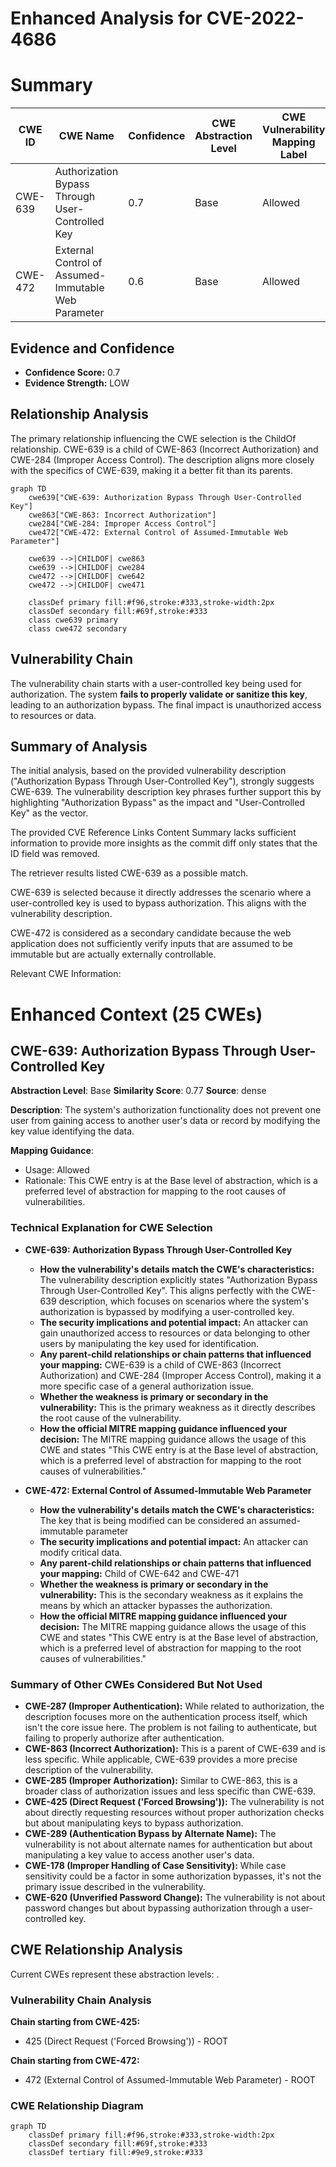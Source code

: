 # Enhanced Analysis for CVE-2022-4686

# Summary
| CWE ID | CWE Name | Confidence | CWE Abstraction Level | CWE Vulnerability Mapping Label | CWE-Vulnerability Mapping Notes |
|---|---|---|---|---|---|
| CWE-639 | Authorization Bypass Through User-Controlled Key | 0.7 | Base | Allowed | Primary CWE |
| CWE-472 | External Control of Assumed-Immutable Web Parameter | 0.6 | Base | Allowed | Secondary Candidate |

## Evidence and Confidence

*   **Confidence Score:** 0.7
*   **Evidence Strength:** LOW

## Relationship Analysis
The primary relationship influencing the CWE selection is the ChildOf relationship. CWE-639 is a child of CWE-863 (Incorrect Authorization) and CWE-284 (Improper Access Control). The description aligns more closely with the specifics of CWE-639, making it a better fit than its parents.

```mermaid
graph TD
    cwe639["CWE-639: Authorization Bypass Through User-Controlled Key"]
    cwe863["CWE-863: Incorrect Authorization"]
    cwe284["CWE-284: Improper Access Control"]
    cwe472["CWE-472: External Control of Assumed-Immutable Web Parameter"]

    cwe639 -->|CHILDOF| cwe863
    cwe639 -->|CHILDOF| cwe284
    cwe472 -->|CHILDOF| cwe642
    cwe472 -->|CHILDOF| cwe471

    classDef primary fill:#f96,stroke:#333,stroke-width:2px
    classDef secondary fill:#69f,stroke:#333
    class cwe639 primary
    class cwe472 secondary
```

## Vulnerability Chain
The vulnerability chain starts with a user-controlled key being used for authorization. The system **fails to properly validate or sanitize this key**, leading to an authorization bypass. The final impact is unauthorized access to resources or data.

## Summary of Analysis
The initial analysis, based on the provided vulnerability description ("Authorization Bypass Through User-Controlled Key"), strongly suggests CWE-639. The vulnerability description key phrases further support this by highlighting "Authorization Bypass" as the impact and "User-Controlled Key" as the vector.

The provided CVE Reference Links Content Summary lacks sufficient information to provide more insights as the commit diff only states that the ID field was removed.

The retriever results listed CWE-639 as a possible match.

CWE-639 is selected because it directly addresses the scenario where a user-controlled key is used to bypass authorization. This aligns with the vulnerability description.

CWE-472 is considered as a secondary candidate because the web application does not sufficiently verify inputs that are assumed to be immutable but are actually externally controllable.

Relevant CWE Information:

# Enhanced Context (25 CWEs)

## CWE-639: Authorization Bypass Through User-Controlled Key
**Abstraction Level**: Base
**Similarity Score**: 0.77
**Source**: dense

**Description**:
The system's authorization functionality does not prevent one user from gaining access to another user's data or record by modifying the key value identifying the data.

**Mapping Guidance**:
- Usage: Allowed
- Rationale: This CWE entry is at the Base level of abstraction, which is a preferred level of abstraction for mapping to the root causes of vulnerabilities.

### Technical Explanation for CWE Selection

*   **CWE-639: Authorization Bypass Through User-Controlled Key**
    *   **How the vulnerability's details match the CWE's characteristics:** The vulnerability description explicitly states "Authorization Bypass Through User-Controlled Key". This aligns perfectly with the CWE-639 description, which focuses on scenarios where the system's authorization is bypassed by modifying a user-controlled key.
    *   **The security implications and potential impact:** An attacker can gain unauthorized access to resources or data belonging to other users by manipulating the key used for identification.
    *   **Any parent-child relationships or chain patterns that influenced your mapping:** CWE-639 is a child of CWE-863 (Incorrect Authorization) and CWE-284 (Improper Access Control), making it a more specific case of a general authorization issue.
    *   **Whether the weakness is primary or secondary in the vulnerability:** This is the primary weakness as it directly describes the root cause of the vulnerability.
    *   **How the official MITRE mapping guidance influenced your decision:** The MITRE mapping guidance allows the usage of this CWE and states "This CWE entry is at the Base level of abstraction, which is a preferred level of abstraction for mapping to the root causes of vulnerabilities."

*   **CWE-472: External Control of Assumed-Immutable Web Parameter**
    *   **How the vulnerability's details match the CWE's characteristics:** The key that is being modified can be considered an assumed-immutable parameter
    *   **The security implications and potential impact:** An attacker can modify critical data.
    *   **Any parent-child relationships or chain patterns that influenced your mapping:** Child of CWE-642 and CWE-471
    *   **Whether the weakness is primary or secondary in the vulnerability:** This is the secondary weakness as it explains the means by which an attacker bypasses the authorization.
    *   **How the official MITRE mapping guidance influenced your decision:** The MITRE mapping guidance allows the usage of this CWE and states "This CWE entry is at the Base level of abstraction, which is a preferred level of abstraction for mapping to the root causes of vulnerabilities."

### Summary of Other CWEs Considered But Not Used

*   **CWE-287 (Improper Authentication):** While related to authorization, the description focuses more on the authentication process itself, which isn't the core issue here. The problem is not failing to authenticate, but failing to properly authorize after authentication.
*   **CWE-863 (Incorrect Authorization):** This is a parent of CWE-639 and is less specific. While applicable, CWE-639 provides a more precise description of the vulnerability.
*   **CWE-285 (Improper Authorization):** Similar to CWE-863, this is a broader class of authorization issues and less specific than CWE-639.
*   **CWE-425 (Direct Request ('Forced Browsing')):** The vulnerability is not about directly requesting resources without proper authorization checks but about manipulating keys to bypass authorization.
*   **CWE-289 (Authentication Bypass by Alternate Name):** The vulnerability is not about alternate names for authentication but about manipulating a key value to access another user's data.
*   **CWE-178 (Improper Handling of Case Sensitivity):** While case sensitivity could be a factor in some authorization bypasses, it's not the primary issue described in the vulnerability.
*   **CWE-620 (Unverified Password Change):** The vulnerability is not about password changes but about bypassing authorization through a user-controlled key.


## CWE Relationship Analysis

Current CWEs represent these abstraction levels: .


### Vulnerability Chain Analysis

**Chain starting from CWE-425:**
- 425 (Direct Request ('Forced Browsing')) - ROOT


**Chain starting from CWE-472:**
- 472 (External Control of Assumed-Immutable Web Parameter) - ROOT



### CWE Relationship Diagram

```mermaid
graph TD
    classDef primary fill:#f96,stroke:#333,stroke-width:2px
    classDef secondary fill:#69f,stroke:#333
    classDef tertiary fill:#9e9,stroke:#333
```